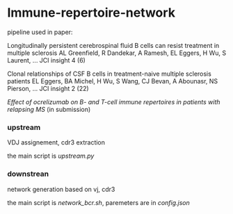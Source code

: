 # Immune-repertoire-network

pipeline used in paper:

Longitudinally persistent cerebrospinal fluid B cells can resist treatment in multiple sclerosis
AL Greenfield, R Dandekar, A Ramesh, EL Eggers, H Wu, S Laurent, ...
JCI insight 4 (6)

Clonal relationships of CSF B cells in treatment-naive multiple sclerosis patients
EL Eggers, BA Michel, H Wu, S Wang, CJ Bevan, A Abounasr, NS Pierson, ...
JCI insight 2 (22)

*Effect of ocrelizumab on B- and T-cell immune repertoires in patients with relapsing MS* (in submission)

### upstream

VDJ assignement, cdr3 extraction

the main script is *upstream.py*

### downstrean

network generation based on vj, cdr3

the main script is *network_bcr.sh*, paremeters are in  *config.json* 



